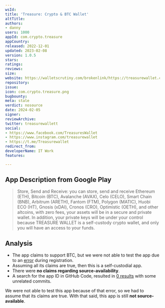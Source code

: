 ```yaml
---
wsId: 
title: 'Treasure: Crypto & BTC Wallet'
altTitle: 
authors:
- danny
users: 1000
appId: com.crypto.treasure
appCountry: 
released: 2022-12-01
updated: 2023-02-08
version: 1.0.5
stars: 
ratings: 
reviews: 
size: 
website: https://walletscrutiny.com/brokenlink/https://treasurewallet.co
repository: 
issue: 
icon: com.crypto.treasure.png
bugbounty: 
meta: stale
verdict: nosource
date: 2024-02-05
signer: 
reviewArchive: 
twitter: treasurewallett
social:
- https://www.facebook.com/TreasuresWallet
- https://www.instagram.com/treasurewallet
- https://t.me/Treasurewallet
redirect_from: 
developerName: IT Work
features: 

---
```


## App Description from Google Play

> Store, Send and Receive: you can store, send and receive Ethereum (ETH), Bitcoin (BTC), Avalanche (AVAX), Celo (CELO), Smart Chain (BNB), Arbitrum (ARETH), Fantom (FTM), Polygon (MATIC), Huobi ECO (HT), Gnosis (xDAI), Cronos (CRO), Optimistic (OETH), and other altcoins, with zero fees, your assets will be in a secure and private wallet. In addition, your private keys will be under your control because TREASURE WALLET is a self-custody crypto wallet, and only you will have an access to your funds.

## Analysis

- The app claims to support BTC, but we were not able to test the app due to an [error](https://twitter.com/BitcoinWalletz/status/1696794251789771086) during registration. 
- Assuming all its claims are true, then this is a self-custodial app. 
- There were **no claims regarding source-availability**.
- A search for the app ID in GitHub Code, resulted in [0 results](https://github.com/search?q=com.crypto.treasure&type=code) with some unrelated commits.

We were not able to test this app because of that error, so we had to assume that its claims are true. With that said, this app is still **not source-available**.
